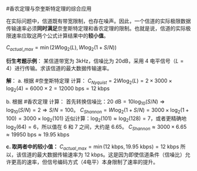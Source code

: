 #香农定理与奈奎斯特定理的综合应用 

在实际问题中，信道既有带宽限制，也存在噪声。因此，一个信道的实际极限数据传输速率必须**同时满足**奈奎斯特定理和香农定理的限制。也就是说，信道的实际极限速率应取这两个公式计算结果中的**较小值**。

$C_{actual\_max} = \min(2W \log_2(L), W \log_2(1 + S/N))$

**衍生考题示例**：
某信道带宽为 3kHz，信噪比为 20dB，采用 4 电平信号（$L=4$）进行传输。求该信道的最大数据传输速率。

**解**：
a. 根据 #奈奎斯特定理 计算：
$C_{Nyquist} = 2W \log_2(L) = 2 \times 3000 \times \log_2(4) = 6000 \times 2 = 12000 \text{ bps} = 12 \text{ kbps}$

b. 根据 #香农定理 计算：
首先转换信噪比：$20 \text{ dB} = 10 \log_{10}(S/N) \Rightarrow \log_{10}(S/N) = 2 \Rightarrow S/N = 100$。
$C_{Shannon} = W \log_2(1 + S/N) = 3000 \times \log_2(1 + 100) = 3000 \times \log_2(101)$
近似计算：$\log_2(101) \approx \log_2(128) = 7$，或者更精确地 $\log_2(64) = 6$，所以值在 6 和 7 之间，大约是 6.65。
$C_{Shannon} \approx 3000 \times 6.65 \approx 19950 \text{ bps} \approx 19.95 \text{ kbps}$

**c. 取两者中的较小值：**
$C_{actual\_max} = \min(12 \text{ kbps}, 19.95 \text{ kbps}) = 12 \text{ kbps}$
所以，该信道的最大数据传输速率为 12 kbps。这是因为即使信道条件（信噪比）允许更高的速率，但信号编码方式（4电平）本身限制了速率的提升。